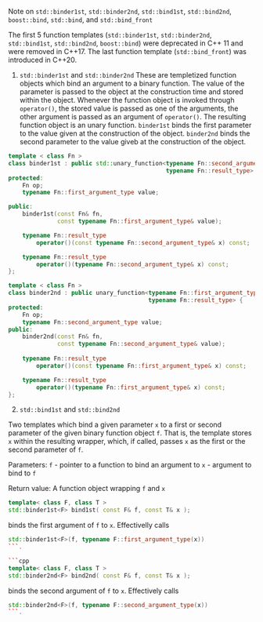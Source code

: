 Note on ```std::binder1st```, ```std::binder2nd```, ```std::bind1st```, ```std::bind2nd```, 
```boost::bind```, ```std::bind```, and ```std::bind_front```

The first 5 function templates (```std::binder1st```, ```std::binder2nd```, ```std::bind1st```,
```std::bind2nd```, ```boost::bind```) were deprecated in C++ 11 and were removed in C++17.
The last function template (```std::bind_front```) was introduced in C++20.

1. ```std::binder1st``` and ```std::binder2nd```
These are templetized function objects which bind an argument to a binary function.
The value of the parameter is passed to the object at the construction time and
stored within the object. Whenever the function object is invoked through `operator()`, the 
stored value is passed as one of the arguments, the other argument is passed as an argument
of ```operator()```. The resulting function object is an unary function.
  ```binder1st``` binds the first parameter to the value given at the construction of the
object. ```binder2nd``` binds the second parameter to the value giveb at the construction
of the object. 
 
```cpp
template < class Fn >
class binder1st : public std::unary_function<typename Fn::second_argument_type,
                                             typename Fn::result_type> {
protected:
    Fn op;
    typename Fn::first_argument_type value;

public:
    binder1st(const Fn& fn,
              const typename Fn::first_argument_type& value);

    typename Fn::result_type
        operator()(const typename Fn::second_argument_type& x) const;

    typename Fn::result_type
        operator()(typename Fn::second_argument_type& x) const;   
};

template < class Fn >
class binder2nd : public unary_function<typename Fn::first_argument_type,
                                        typename Fn::result_type> {
protected:
    Fn op;
    typename Fn::second_argument_type value;
public:
    binder2nd(const Fn& fn, 
              const typename Fn::second_argument_type& value);
    
    typename Fn::result_type
        operator()(const typename Fn::first_argument_type& x) const;

    typename Fn::result_type
        operator()(typename Fn::first_argument_type& x) const;
};
```

2. ```std::bind1st``` and ```std::bind2nd```

Two templates which bind a given parameter ```x``` to a first or second parameter
of the given binary function object ```f```. That is, the template stores ```x```
within the resulting wrapper, which, if called, passes ```x``` as the first or the 
second parameter of ```f```.

Parameters: 
  ```f``` - pointer to a function to bind an argument to
  ```x``` - argument to bind to ```f```

Return value:
  A function object wrapping ```f``` and ```x```


```cpp
template< class F, class T >
std::binder1st<F> bind1st( const F& f, const T& x );
```

binds the first argument of ```f``` to ```x```. Effectivelly calls

```cpp
std::binder1st<F>(f, typename F::first_argument_type(x))
```.

```cpp
template< class F, class T >
std::binder2nd<F> bind2nd( const F& f, const T& x );
```
binds the second argument of ```f``` to ```x```. Effectively calls 
```cpp
std::binder2nd<F>(f, typename F::second_argument_type(x))
```.
